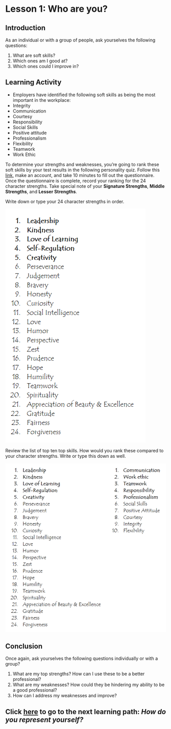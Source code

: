 # Lesson 1: Who are you?

## Introduction
As an individual or with a group of people, ask yourselves the following questions:
1. What are soft skills?
2. Which ones am I good at?
3. Which ones could I improve in?

## Learning Activity
- Employers have identified the following soft skills as being the most important in the workplace:
- Integrity
- Communication
- Courtesy
- Responsibility
- Social Skills
- Positive attitude
- Professionalism
- Flexibility
- Teamwork
- Work Ethic

To determine your strengths and weaknesses, you’re going to rank these soft skills by your test results in the following personality quiz. Follow this [link](https://www.viacharacter.org/survey/account/register), make an account, and take 10 minutes to fill out the questionnaire. Once the questionnaire is complete, record your ranking for the 24 character strengths. Take special note of your **Signature Strengths**, **Middle Strengths**, and **Lesser Strengths**.

Write down or type your 24 character strengths in order.

<img
  src="photos/characterStrengths.png"
  alt="Ordered character strengths"
/>

Review the list of top ten top skills. How would you rank these compared to your character strengths. Write or type this down as well.

<img
  src="photos/softSkills.png"
  alt="Ordered soft skills"
/>

## Conclusion
Once again, ask yourselves the following questions individually or with a group?
1. What are my top strengths? How can I use these to be a better professional?
2. What are my weaknesses? How could they be hindering my ability to be a good professional?
3. How can I address my weaknesses and improve?

## Click [here](https://github.com/lynzley/project-upskill-workshop/tree/main/Lesson%202) to go to the next learning path: *How do you represent yourself?*
